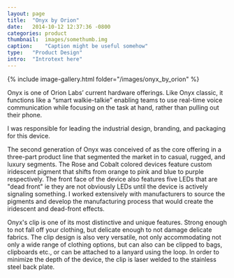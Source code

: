 ```yaml
---
layout:	page
title:	"Onyx by Orion"
date:	2014-10-12 12:37:36 -0800
categories:	product
thumbnail:	images/somethumb.img
caption:	"Caption might be useful somehow"
type:	"Product Design"
intro:	"Introtext here"
---
```


{% include image-gallery.html folder="/images/onyx_by_orion" %}

<div class="wrapper" markdown="1">
Onyx is one of Orion Labs’ current hardware offerings. Like Onyx classic, it functions like a “smart walkie-talkie” enabling teams to use real-time voice communication while focusing on the task at hand, rather than pulling out their phone.

I was responsible for leading the industrial design, branding, and packaging for this device.

The second generation of Onyx was conceived of as the core offering in a three-part product line that segmented the market in to casual, rugged, and luxury segments. The Rose and Cobalt colored devices feature custom iridescent pigment that shifts from orange to pink and blue to purple respectively. The front face of the device also features five LEDs that are "dead front" ie they are not obviously LEDs until the device is actively signaling something. I worked extensively with manufacturers to source the pigments and develop the manufacturing process that would create the iridescent and dead-front effects.

Onyx's clip is one of its most distinctive and unique features. Strong enough to not fall off your clothing, but delicate enough to not damage delicate fabrics. The clip design is also very versatile,  not only accommodating not only a wide range of clothing options, but can also can be clipped to bags, clipboards etc., or can be attached to a lanyard using the loop. In order to minimize the depth of the device, the clip is laser welded to the stainless steel back plate.
</div>
